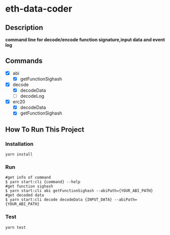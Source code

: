 # eth-data-coder

## Description

**command line for decode/encode function signature,input data and event log**

## Commands

- [x] abi
    - [x] getFunctionSighash
- [x] decode
    - [x] decodeData
    - [ ] decodeLog
- [x] erc20
  - [x] decodeData
  - [x] getFunctionSighash

## How To Run This Project

### Installation

```shell
yarn install
```

### Run

```shell
#get info of command 
$ yarn start:cli {command} --help  
#get function sighash  
$ yarn start:cli abi getFunctionSighash --abiPath={YOUR_ABI_PATH}  
#get decoded data  
$ yarn start:cli decode decodeData {INPUT_DATA} --abiPath={YOUR_ABI_PATH}  
```

### Test

```shell
yarn test
```
